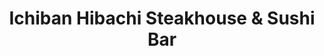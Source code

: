 ---
layout: place
title: "Ichiban Hibachi Steakhouse & Sushi Bar"
permalink: /michigan/canton/ichiban-hibachi-steakhouse-sushi-bar.html
stateAbbr: MI
stateName: Michigan
cityName: Canton
place_id: ChIJi81HvK5TO4gRA7kDvI9UbbY
photos:
  - name: >-
      places/ChIJi81HvK5TO4gRA7kDvI9UbbY/photos/AeeoHcICDqFtYfYqAJNjiPdzBp-MDDFWqSuYC7GIjNxcKKn9ylBk_MfFYF30Bn9VI9oKkGNzYnOojbUPcHHCbcFIMT18q4riLX-NOYSjTVrnxsBxcmnOxCLjRfQSGe8YSd_TiQIs6MQplX1yf5ZzJ6kj1xQ4vmAGfrH3DwNYAqX6dChxkQcZ2rMR7Ie4x7D9Xnj8L8jPyF6dY2SXu5ffStXsNmd6QWKJEN3CS2ZiLs14rX5YlLrv8d-2GF5vAG2rVQXqhzToZRZe_EdjfQuLDhh4muM19Z5-6aQgAVAFVrPt_DifiWpGh4YpZ8HQvRZu4aseSqahOq4UycYNAC8-2W-OCvZIi0m8StnX0KIYJM718y7lE2BU6zd7hJBNJE_8cMSsKq7H9qW_t9FQFMuRH23hkuvBC0z9cYIDdGd_bfb_XgZMtFbL
    widthPx: 3456
    heightPx: 3456
    authorAttributions:
      - displayName: Randall Grimble
        uri: https://maps.google.com/maps/contrib/117083506764938205492
        photoUri: >-
          https://lh3.googleusercontent.com/a-/ALV-UjVKGBh_Brr7bgxkJ3V1myoV61qKm7-5IzJgwKt4INc_eA2lGAEsJw=s100-p-k-no-mo
    flagContentUri: >-
      https://www.google.com/local/imagery/report/?cb_client=maps_api_places.places_api&image_key=!1e10!2sCIHM0ogKEICAgIDxt4fboQE&hl=en-US
    googleMapsUri: >-
      https://www.google.com/maps/place//data=!3m4!1e2!3m2!1sCIHM0ogKEICAgIDxt4fboQE!2e10!4m2!3m1!1s0x883b53aebc47cd8b:0xb66d548fbc03b903
  - name: >-
      places/ChIJi81HvK5TO4gRA7kDvI9UbbY/photos/AeeoHcLY72HkyOhJ-Y02-OysvoDOtdT6xBuTS879VaA-VIjBxhTkBHIOBZMtaUi41D70D9H1R536696s1m16jJPtDzBIusLeN_GXXa_z4NE3hK_fYhy2-2KErikVwrLO2CP5VEQgld0XuKnOaw2lZi1sRk6BE5LZ_CfP6wtsG6y_jG6NiX8yT8AOqj3Gk4RwLo4lzs0ZqoHw1RXBuzBxnjZ1I1LvnZCxGVdHDoC0ayvIU0-CpuiGLvAAsgFcNSzDcIWn-L0jDvr96TXkde9p97nT95-wbSX7lKKmAt1vF7KeJbEzyhuH-VnHDB5jEBMHdpNwVHZhb6GPPKPjPTMM2jbH-9ul8Jd7J5dLezH3sKUUS3ua2Prc3zT4bryPDy3c42Q6FzDOj_Ol9VVrVyaP5UhrNQK_CSubODjHnqSD4kspM7Z_uJE
    widthPx: 3000
    heightPx: 4000
    authorAttributions:
      - displayName: Ivajevean Hurston
        uri: https://maps.google.com/maps/contrib/106035821652906523780
        photoUri: >-
          https://lh3.googleusercontent.com/a-/ALV-UjXSsssf2O7mGhL5-Ii5EVJ2_g8PFw3sa4WN2lwVBtmwbHqWWvw=s100-p-k-no-mo
    flagContentUri: >-
      https://www.google.com/local/imagery/report/?cb_client=maps_api_places.places_api&image_key=!1e10!2sCIHM0ogKEICAgIDHjt-FvQE&hl=en-US
    googleMapsUri: >-
      https://www.google.com/maps/place//data=!3m4!1e2!3m2!1sCIHM0ogKEICAgIDHjt-FvQE!2e10!4m2!3m1!1s0x883b53aebc47cd8b:0xb66d548fbc03b903
  - name: >-
      places/ChIJi81HvK5TO4gRA7kDvI9UbbY/photos/AeeoHcJh-Pj8S2ghLYD_3IukCpBhoEDW6uyHwZ3vQq_OOtWrtbtsEeEFv5ALirCauByprm5DTXFMiMQigGfDCsmISf-Ld3ZJ1lholZfoPXmnNYLV7u-pPLPrW1NeaMSqLdH9KfbWqHPSHpLcPaV0CLHQLYcrHLG8Nbp1oOpyTWKf7yHJzuc-qXbNroIqbXJIncriVmscD0nCsi7ICCAWqQIagDGPrIpETbB45zhkDscsvvn9jmTe-SXoLTsIvdGoVKQVBGZzp1du1m8kjD3xJbj1wD8RN4tXj5ZzXjY1kdpW6MnVinlYovGopMpqGcqo0NmhHdMLW4ZnhYhoOv8tSLOP9I46ko4OGbKPPqg6TAqs_v3RVwNfXqWS-mvpQynBTYZOzx9pCKWvXo-1UxjOlr2ZjfwLUc1hIg6y0qw0ti6wJrnqGptrRXAkvuqzpzapx0jE
    widthPx: 3024
    heightPx: 4032
    authorAttributions:
      - displayName: Vipul Singh
        uri: https://maps.google.com/maps/contrib/108061972078780029017
        photoUri: >-
          https://lh3.googleusercontent.com/a-/ALV-UjWYOgKoAjXPCo2BXaCS8liNdNTxMs3O8yzFGqXmQAQ-8zgRMwW59A=s100-p-k-no-mo
    flagContentUri: >-
      https://www.google.com/local/imagery/report/?cb_client=maps_api_places.places_api&image_key=!1e10!2sCIABIhAGbyfQQwXAE2eqHKQADjDc&hl=en-US
    googleMapsUri: >-
      https://www.google.com/maps/place//data=!3m4!1e2!3m2!1sCIABIhAGbyfQQwXAE2eqHKQADjDc!2e10!4m2!3m1!1s0x883b53aebc47cd8b:0xb66d548fbc03b903
  - name: >-
      places/ChIJi81HvK5TO4gRA7kDvI9UbbY/photos/AeeoHcL6XwL3XDk3SfZRQc4wEvniEkDlmSjXNK0LDtpeKj8l6sjbYDbXA9wkF18GlOPjMkoE93RZHaeRzhBEtpVE5-8aqGGEW5LWv3eKobyPQWQY5yHQBJFIGyKyzxcGa0NWsq1Bznvzmcc5OjzetYs2YvKfepTUpM6FX7ZFM62NKkl1LRoI6hBwmU4Jsksr0K_EBisN-pIB9B35mHaiqWhNCS5_T4MIrZ27LlSstIZFkVvbsuW_-AbUSjEX2hiuEfKj80zU17qOMVcN01j-iGJZ9qhoFMM_Jixshe2khF_JFF8JoO9rRhfIYE7_lrz_j8uAIaNDJm1rGQhbNDbtJlPCZyEWGTLwLXxiZ4PH_bN79RTNU-CslmrwSLwcEQxVZoM6Dq-YGIdvNYR0wgG0wPNilxrxcBmufU7-9dRkfUtMy_mUuA
    widthPx: 2060
    heightPx: 1563
    authorAttributions:
      - displayName: Lillie Heard
        uri: https://maps.google.com/maps/contrib/103737125328298315037
        photoUri: >-
          https://lh3.googleusercontent.com/a-/ALV-UjVZ0r7GZY4oB3e8yBWirVdbq54vUB0TKm6mJVHz-JhQiyDFQc2tDg=s100-p-k-no-mo
    flagContentUri: >-
      https://www.google.com/local/imagery/report/?cb_client=maps_api_places.places_api&image_key=!1e10!2sCIHM0ogKEICAgICd5rSEXg&hl=en-US
    googleMapsUri: >-
      https://www.google.com/maps/place//data=!3m4!1e2!3m2!1sCIHM0ogKEICAgICd5rSEXg!2e10!4m2!3m1!1s0x883b53aebc47cd8b:0xb66d548fbc03b903
  - name: >-
      places/ChIJi81HvK5TO4gRA7kDvI9UbbY/photos/AeeoHcJ6fnTehGFKKlpZlFb0Wwfbb0rotk8eGnw1pftzL6U9X-SqmN9Dih6Fn8ri3AK4U9f2hyvf25EX6WqrnoO9xXNzVpfrskg2u5BRjzMRhqZHgsMBHT0PVDtlO7L8tV70UawkV1G6wZxKh5lgosKYsg7_ttwxo5ebBb0cn0D_7IfC_Ui_WkkFzQiA4MHd25vg7sLsEGNIhQ_9e--5LR3651vL7OTwQNn8rZ7EfkT55BWPbD-vCaFPxoheFT3AF0BWjIaASQLCaXNnqkh2JD28alLqrnC-7Lobxm2LONzqWNqWjRcmU0CLI8O3CEocebRhifZIDzeYd0xiY6h0robHTcNBKvbj796l1E9FrA34cNHQPRRfQL3NcfHzoKdd9SWc03qjzryjC3peJ4ieyiHfTRBmK7BTGY8v3G1uQdN3mqNWx_uxyUc3SNbFsEhb7G6R
    widthPx: 3024
    heightPx: 4032
    authorAttributions:
      - displayName: Vipul Singh
        uri: https://maps.google.com/maps/contrib/108061972078780029017
        photoUri: >-
          https://lh3.googleusercontent.com/a-/ALV-UjWYOgKoAjXPCo2BXaCS8liNdNTxMs3O8yzFGqXmQAQ-8zgRMwW59A=s100-p-k-no-mo
    flagContentUri: >-
      https://www.google.com/local/imagery/report/?cb_client=maps_api_places.places_api&image_key=!1e10!2sCIABIhAGbwPTfgw2VGeqHKcADNZu&hl=en-US
    googleMapsUri: >-
      https://www.google.com/maps/place//data=!3m4!1e2!3m2!1sCIABIhAGbwPTfgw2VGeqHKcADNZu!2e10!4m2!3m1!1s0x883b53aebc47cd8b:0xb66d548fbc03b903
  - name: >-
      places/ChIJi81HvK5TO4gRA7kDvI9UbbY/photos/AeeoHcKJp-ZF6nAxs0yeD4UX2U4CpzuDydKFgxwI3SKnSZKNr7cumoNd80IpRvO-PvMFBNcNWXD8ACJAtYx2f34TcznpVdRJ3kRUVu1yQ2gx82FGDe93wk9K25x0GW2vBqdR3KrmZqpMQPlrc01_RVCFWKwFO9Bi-kthJt5BqILjhEN1iqm7DlIXqucMsPzNEmzcG_3DgTw029xa_RUZDcIkUpoaXQm9cZzBSaNprh1cAsZlVsRhq6aE17dEZ7ScVAjxYWmNXtUu1ySwiuJwogbDOsn7CdDJCAK5UtdO5PhcK5LE_EbpS-uvEN2nhmkDGc2CkV092Nu1brsBx0Q2uKcqXBEzeDi5Rf7_wxuDtra1Zf2utpJUOeSM6YO1Ocmw2W6_Ik36yFuRevzTBONOZv75jdf1bpaQp6gtipXUB1jBWApZDw
    widthPx: 4624
    heightPx: 3468
    authorAttributions:
      - displayName: Ed H
        uri: https://maps.google.com/maps/contrib/113854292330508497378
        photoUri: >-
          https://lh3.googleusercontent.com/a/ACg8ocKWzacTfFDe1QY52lhL0G7gloI7Spn8xIvyk8yPA40l0mTLxw=s100-p-k-no-mo
    flagContentUri: >-
      https://www.google.com/local/imagery/report/?cb_client=maps_api_places.places_api&image_key=!1e10!2sCIHM0ogKEICAgIDp--GMZQ&hl=en-US
    googleMapsUri: >-
      https://www.google.com/maps/place//data=!3m4!1e2!3m2!1sCIHM0ogKEICAgIDp--GMZQ!2e10!4m2!3m1!1s0x883b53aebc47cd8b:0xb66d548fbc03b903
  - name: >-
      places/ChIJi81HvK5TO4gRA7kDvI9UbbY/photos/AeeoHcKklRdMtTOatd83iMERdBJoiEUgQ0Q9e01oct_iuig_gL5NUbcg5DukzSMpLpEV93nm5UGX67K_ZYle-lJOrIgVQmyWDTlazgjPoAMXyfmOahgkx9R_t5f68iCODimMs4u6HsHcPt70jgAUG-U75S5hUvzv6g2csSL2aOLobUQTt53e32kJjj4iq7td1Zwk3mbUftytvzafXdYCCksL67zKHGFRPaC2EcQmoTq_BWaU24-e5pnG211opZ1118omk-xm_RQ4STE6FEll3H9FebrdPVNNDKOatzTnlpZVxMnNdcK3Ayx7DRzkckcePnqAjqSPhIYfXXsCcGJ-57-WD6OVWg9XVurWiUPTuqE_qLCe3D8QsDiezuQgmoQrgejJY9ybIHokdfv7-5ji3mIJmKzYR5HscrHN1CGinr3jYodXDszc
    widthPx: 3024
    heightPx: 4032
    authorAttributions:
      - displayName: Chuck J
        uri: https://maps.google.com/maps/contrib/108203390506285591820
        photoUri: >-
          https://lh3.googleusercontent.com/a-/ALV-UjVFPxyKDdaq_Y-UL12aD4hc7F8PGl6QU7f8AdLG5EwrczIAAuhQ=s100-p-k-no-mo
    flagContentUri: >-
      https://www.google.com/local/imagery/report/?cb_client=maps_api_places.places_api&image_key=!1e10!2sCIHM0ogKEICAgIDur5OA-AE&hl=en-US
    googleMapsUri: >-
      https://www.google.com/maps/place//data=!3m4!1e2!3m2!1sCIHM0ogKEICAgIDur5OA-AE!2e10!4m2!3m1!1s0x883b53aebc47cd8b:0xb66d548fbc03b903
  - name: >-
      places/ChIJi81HvK5TO4gRA7kDvI9UbbY/photos/AeeoHcIQOQcOmg3QQJ_BgoJEjV6Dx4cFH_WO1drTu5OI4cwx6SKR_pc3ZTofD5iQZJUgg4ZxfX6lv00rJ7oTR-T9gu93XZD0MGMDlqULe25eoAS-wyHPeKsOM_pxWyYW4fu4O19L9HtL98c_nKBSpAEvftq1XiRblddYI1rMEXv2U4mQ2JlOc2Cu2rorcnSdfzyVFyR1ZEgpcXY_jzxjUinBApXsR4zSNRfhxa-W0H7xCCh7YxfQtO0Q3eqnKkCutR3GnWWotjWQ7h3R6n10cp4jJMaA7Jebo4aKM6bK0IxoMS6Ujk8GP8HLf0-TUlL5APZtbhQ9O-p0j93uCGo7Xdf0GVFs322SXaXQZdbNN08_v5J336KI5QljrWxUMcPnHy5AQ14lXxrMZDMo0w5LtcJkZ9FYm9QGXHYQ5JX_KvfhT65lDvNu
    widthPx: 3000
    heightPx: 4000
    authorAttributions:
      - displayName: Gustavo Badillo
        uri: https://maps.google.com/maps/contrib/115658854979405910076
        photoUri: >-
          https://lh3.googleusercontent.com/a-/ALV-UjV_mhH7HhBFsiQx_aKg2k3ePSq-EkPPlqv1xVxoCErlCqycNB_W=s100-p-k-no-mo
    flagContentUri: >-
      https://www.google.com/local/imagery/report/?cb_client=maps_api_places.places_api&image_key=!1e10!2sCIHM0ogKEICAgID5yfOu2gE&hl=en-US
    googleMapsUri: >-
      https://www.google.com/maps/place//data=!3m4!1e2!3m2!1sCIHM0ogKEICAgID5yfOu2gE!2e10!4m2!3m1!1s0x883b53aebc47cd8b:0xb66d548fbc03b903
  - name: >-
      places/ChIJi81HvK5TO4gRA7kDvI9UbbY/photos/AeeoHcLyS06us74uzxO3NtvO_CzPH_qlBUGMrLhyBK31neHY377P0gK9LGGKQhM-us_PFSsmKn5EtZzxIyk5e-ORBx1roEoeFHhPpIVZZJCWiABa3AXY792Z7c7Xc8_vH6SExe_qHGS-xIdteXDSSvrxAdv54DNyuGhZocDM3OgsVDboRoBtn-oDmnv6HrLS8OoQfAEumk6gQXl0F1QdkVK4rLBipEVuA8R0E3GqnQm8jj66em6c9nb62kDaEAMCWevbRoxOgZRPb6yGOGlRFAiF6f79r0TwntER0fw5PwziB_O40UjVxCxoele2UmdLMCwZlAzeCFvys7jsFRbZxXzlu_AnCqkUR-EaEeryN4zLfpe7s1wffc1tImBjIy5OoYZydos11FFDYPC_t_lq2ZMEC3oF0M24LchTihv9PebPgK2RFQ
    widthPx: 768
    heightPx: 1024
    authorAttributions:
      - displayName: Miriam Perez
        uri: https://maps.google.com/maps/contrib/105555124903876103978
        photoUri: >-
          https://lh3.googleusercontent.com/a/ACg8ocKa2Yqgd-RtoM7rNbGaCbNFHJct-6utieRdGPUhQRJzn35hQQ=s100-p-k-no-mo
    flagContentUri: >-
      https://www.google.com/local/imagery/report/?cb_client=maps_api_places.places_api&image_key=!1e10!2sCIHM0ogKEICAgIDK7c74cw&hl=en-US
    googleMapsUri: >-
      https://www.google.com/maps/place//data=!3m4!1e2!3m2!1sCIHM0ogKEICAgIDK7c74cw!2e10!4m2!3m1!1s0x883b53aebc47cd8b:0xb66d548fbc03b903
  - name: >-
      places/ChIJi81HvK5TO4gRA7kDvI9UbbY/photos/AeeoHcKQF6U5gR1ck1POYN7iKoTVQQYcdg3aICVVcS3NjHcPv7qgDZzOs9poWGk8Tb-W6GpczlwoDxgD8QUy2pS_24PzcEZuUM3L_KGgQk0AEanaG4df204R8yAD9r6osbUQZK5lPUEyl3IXDZzhMBK41DD82mPmEhapkok5Pt-uoH79bVfOJhRiAW8V2hqDFFo9ZOUWrnfKOaZCvXp-2UFs0_3rj1EWFEiI1W4vaiODBDqGzg_iPTnV4InechCPU-ecZ22gQNiutvhrnIAKgapcnQIW6N_P20ivPzGrYEdwxmaWhGRDb_DVRbmTgO_x9GmnuCb9Ecb9ILfU2NvIu0_GhOK0uaB9iRnyK_Ot1vQdav6nJKDzPfcU1bIWQoBtayaotX7cxD4hY6lLyL0m4lJSkAllsXLfjZEf9NjSdcC4E4wVFA
    widthPx: 3024
    heightPx: 4032
    authorAttributions:
      - displayName: Ruth Mella
        uri: https://maps.google.com/maps/contrib/116630870398351311612
        photoUri: >-
          https://lh3.googleusercontent.com/a-/ALV-UjXyTxVao3fFQOZgjHQmTje5NGzOFNsjncXCFVxBkKKx7syu0FTi3g=s100-p-k-no-mo
    flagContentUri: >-
      https://www.google.com/local/imagery/report/?cb_client=maps_api_places.places_api&image_key=!1e10!2sCIHM0ogKEICAgICToteCRQ&hl=en-US
    googleMapsUri: >-
      https://www.google.com/maps/place//data=!3m4!1e2!3m2!1sCIHM0ogKEICAgICToteCRQ!2e10!4m2!3m1!1s0x883b53aebc47cd8b:0xb66d548fbc03b903
address: 43750 Ford Rd, Canton, MI 48187, USA
street: 43750 Ford Rd
city: Canton
state: MI
zip: '48187'
country: USA
neighborhood: null
latitude: '42.323122'
longitude: '-83.474274'
accessibility_options:
  wheelchairAccessibleParking: true
  wheelchairAccessibleEntrance: true
  wheelchairAccessibleRestroom: true
  wheelchairAccessibleSeating: true
business_status: OPERATIONAL
name: Ichiban Hibachi Steakhouse & Sushi Bar
google_maps_links:
  directionsUri: >-
    https://www.google.com/maps/dir//''/data=!4m7!4m6!1m1!4e2!1m2!1m1!1s0x883b53aebc47cd8b:0xb66d548fbc03b903!3e0
  placeUri: https://maps.google.com/?cid=13145255863675762947
  writeAReviewUri: >-
    https://www.google.com/maps/place//data=!4m3!3m2!1s0x883b53aebc47cd8b:0xb66d548fbc03b903!12e1
  reviewsUri: >-
    https://www.google.com/maps/place//data=!4m4!3m3!1s0x883b53aebc47cd8b:0xb66d548fbc03b903!9m1!1b1
  photosUri: >-
    https://www.google.com/maps/place//data=!4m3!3m2!1s0x883b53aebc47cd8b:0xb66d548fbc03b903!10e5
primary_type: Restaurant
opening_hours:
  regular: null
  current: null
secondary_opening_hours:
  regular:
    weekdayDescriptions: null
    type: null
  current:
    weekdayDescriptions: null
    type: null
phone: null
price_level: null
price_range: null
rating: null
rating_count: 0
website: null
description: null
reviews: null
parking_options: null
payment_options: null
allow_dogs: null
curbside_pickup: null
delivery: null
dine_in: null
good_for_children: null
good_for_groups: null
good_for_sports: null
live_music: null
menu_for_children: null
outdoor_seating: null
reservable: null
restroom: null
serves_beer: null
serves_breakfast: null
serves_brunch: null
serves_cocktails: null
serves_coffee: null
serves_dinner: null
serves_dessert: null
serves_lunch: null
serves_vegetarian_food: null
serves_wine: null
takeout: null

---